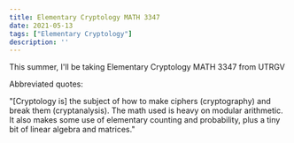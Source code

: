 ```yaml
---
title: Elementary Cryptology MATH 3347
date: 2021-05-13
tags: ["Elementary Cryptology"]
description: ''
---
```


This summer, I'll be taking Elementary Cryptology MATH 3347 from UTRGV

Abbreviated quotes:

"[Cryptology is] the subject of how to make ciphers (cryptography) and break them (cryptanalysis). The math used is heavy on modular arithmetic. It also makes some use of elementary counting and probability, plus a tiny bit of linear algebra and matrices."

